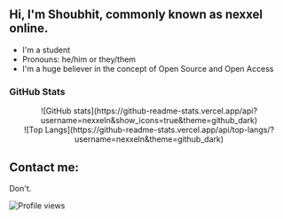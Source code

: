 ## Hi, I'm Shoubhit, commonly known as nexxel online.
- I'm a student
- Pronouns: he/him or they/them
- I'm a huge believer in the concept of Open Source and Open Access

### GitHub Stats
<div align="center">
![GitHub stats](https://github-readme-stats.vercel.app/api?username=nexxeln&show_icons=true&theme=github_dark)
<br />
![Top Langs](https://github-readme-stats.vercel.app/api/top-langs/?username=nexxeln&theme=github_dark)
</div>

## Contact me:
Don't.

![Profile views](https://gpvc.arturio.dev/nexxeln)

